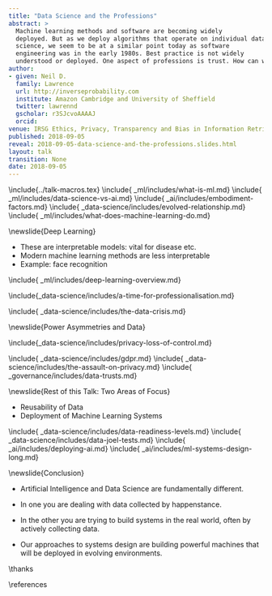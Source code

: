 ```yaml
---
title: "Data Science and the Professions"
abstract: >
  Machine learning methods and software are becoming widely
  deployed. But as we deploy algorithms that operate on individual data, how do we account for their effect on society? In terms of the practice of data
  science, we seem to be at a similar point today as software
  engineering was in the early 1980s. Best practice is not widely
  understood or deployed. One aspect of professions is trust. How can we bring trust to the data-sphere?
author:
- given: Neil D.
  family: Lawrence
  url: http://inverseprobability.com
  institute: Amazon Cambridge and University of Sheffield
  twitter: lawrennd
  gscholar: r3SJcvoAAAAJ
  orcid:
venue: IRSG Ethics, Privacy, Transparency and Bias in Information Retrieval, Sheffield, UK
published: 2018-09-05
reveal: 2018-09-05-data-science-and-the-professions.slides.html
layout: talk
transition: None
date: 2018-09-05
---
```


\include{../talk-macros.tex}
\include{ _ml/includes/what-is-ml.md}
\include{ _ml/includes/data-science-vs-ai.md}
\include{ _ai/includes/embodiment-factors.md}
\include{ _data-science/includes/evolved-relationship.md}
\include{ _ml/includes/what-does-machine-learning-do.md}

\newslide{Deep Learning}

* These are interpretable models: vital for disease etc.
* Modern machine learning methods are less interpretable
* Example: face recognition

\include{ _ml/includes/deep-learning-overview.md}

\include{_data-science/includes/a-time-for-professionalisation.md}

\include{ _data-science/includes/the-data-crisis.md}

\newslide{Power Asymmetries and Data}

\include{_data-science/includes/privacy-loss-of-control.md}

\include{ _data-science/includes/gdpr.md}
\include{ _data-science/includes/the-assault-on-privacy.md}
\include{ _governance/includes/data-trusts.md}


\newslide{Rest of this Talk: Two Areas of Focus}

* Reusability of Data
* Deployment of Machine Learning Systems

\include{ _data-science/includes/data-readiness-levels.md}
\include{ _data-science/includes/data-joel-tests.md}
\include{ _ai/includes/deploying-ai.md}
\include{ _ai/includes/ml-systems-design-long.md}

\newslide{Conclusion}

* Artificial Intelligence and Data Science are fundamentally different.

* In one you are dealing with data collected by happenstance.

* In the other you are trying to build systems in the real world, often by actively collecting data.

* Our approaches to systems design are building powerful machines that
will be deployed in evolving environments.


\thanks

\references
